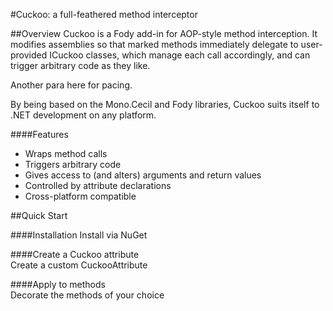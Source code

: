 #Cuckoo: a full-feathered method interceptor

##Overview
Cuckoo is a Fody add-in for AOP-style method interception. It modifies assemblies so that marked methods immediately delegate to user-provided ICuckoo classes, which manage each call accordingly, and can trigger arbitrary code as they like.

Another para here for pacing.

By being based on the Mono.Cecil and Fody libraries, Cuckoo suits itself to .NET development on any platform.

####Features
 - Wraps method calls
 - Triggers arbitrary code
 - Gives access to (and alters) arguments and return values
 - Controlled by attribute declarations
 - Cross-platform compatible


##Quick Start

####Installation
Install via NuGet

####Create a Cuckoo attribute  
Create a custom CuckooAttribute

####Apply to methods  
Decorate the methods of your choice
